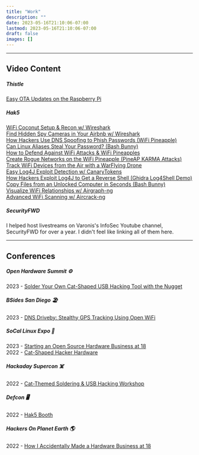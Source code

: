 ```yaml
---
title: "Work"
description: ""
date: 2023-05-16T21:10:06-07:00
lastmod: 2023-05-16T21:10:06-07:00
draft: false
images: []
---
```

<hr>

## Video Content
##### Thistle
[Easy OTA Updates on the Raspberry Pi](https://youtu.be/bLZZqJQ042g)

##### Hak5
<!-- ~~[How Hackers Would Track You]()~~   -->
[WiFi Coconut Setup & Recon w/ Wireshark](https://youtu.be/vlyFOw8TzeY)  
[Find Hidden Spy Cameras in Your Airbnb w/ Wireshark](https://youtu.be/bpR56Ua8v9s)    <!-- ~~[This $10 Payload Can Hack You by Mail]()~~   -->  
[How Hackers Use DNS Spoofing to Phish Passwords (WiFi Pineapple)](https://youtu.be/33H0ILk-yd8)  
[Can Linux Aliases Steal Your Password? (Bash Bunny)](https://youtu.be/Qvvxd5JRANs)  
[How to Defend Against WiFi Attacks & WiFi Pineapples](https://youtu.be/ZXuXIFeYdP4)  
[Create Rogue Networks on the WiFi Pineapple (PineAP KARMA Attacks)](https://youtu.be/fOmDNn2aXXA)  
[Track WiFi Devices from the Air with a WarFlying Drone](https://youtu.be/oWNIWHT8q1A)  
[Easy Log4J Exploit Detection w/ CanaryTokens](https://youtu.be/qjA_vc9Ua5A)  
[How Hackers Exploit Log4J to Get a Reverse Shell (Ghidra Log4Shell Demo)](https://youtu.be/lBxZL98uvdk)  
[Copy Files from an Unlocked Computer in Seconds (Bash Bunny)](https://youtu.be/HohH2VYAZw0)  
[Visualize WiFi Relationships w/ Airgraph-ng](https://youtu.be/wvRdeFGuHMc)  
[Advanced WiFi Scanning w/ Aircrack-ng](https://youtu.be/uKZb3D-PHS0)  
<!-- [Set Up a Headless Raspberry Pi Wardriving Rig](https://youtu.be/Z6h0vtqHxlQ)  
[Build a $15 Wardriving Rig to Log WiFi Data w/ the ESP8266](https://youtu.be/ITRwyr7KOnc)  
[Learn Web Hosting on Your Raspberry Pi w/ Dataplicity](https://youtu.be/CBaiRVKRfuM)  
[Visualize Wardriving Data in Jupyter Notebook (Python + Folium)](https://youtu.be/pFHUPs51CRQ)  
[Get Started w/ Breadboarding & Arduino](https://youtu.be/_snjqM2Lu70)  
[Gather WiFi Recon on this $5 WiFi Microcontroller](https://youtu.be/SPOCmnPj41E)  
[Practice Hash Cracking Online w/ Google Colab](https://youtu.be/ITRwyr7KOnc) -->

##### SecurityFWD
I helped host livestreams on Varonis's InfoSec Youtube channel, SecurityFWD for over a year.  I didn't feel like linking all of them here.

<hr>

## Conferences
##### Open Hardware Summit ⚙️
2023 - [Solder Your Own Cat-Shaped USB Hacking Tool with the Nugget](https://2023.oshwa.org/workshop-schedule/)
##### BSides San Diego 🏖️
2023 - [DNS Driveby: Stealthy GPS Tracking Using Open WiFi](https://www.bsidessd.org/past-events/2023/program-2023)
##### SoCal Linux Expo 🐧
2023 - [Starting an Open Source Hardware Business at 18](https://www.socallinuxexpo.org/scale/20x/presentations/cat-shaped-hacker-hardware-how-i-created-open-source-business-18)  
2022 - [Cat-Shaped Hacker Hardware](https://www.socallinuxexpo.org/scale/20x/speakers/alex-lynd)
##### Hackaday Supercon ☠️
2022 - [Cat-Themed Soldering & USB Hacking Workshop](https://hackaday.com/2022/10/25/2022-hackaday-supercon-joe-kingpin-grand-keynote-and-workshops-galore/)
##### Defcon 🖥️
2022 - [Hak5 Booth]()
##### Hackers On Planet Earth 🌎
2022 - [How I Accidentally Made a Hardware Business at 18](https://hope.net/talks.html)
